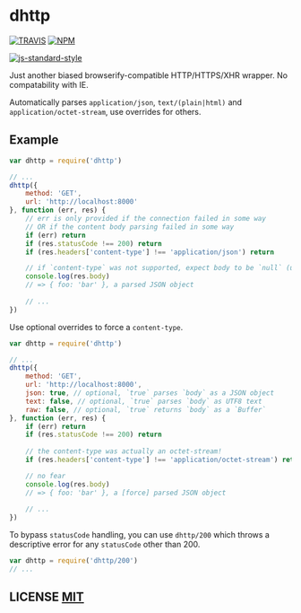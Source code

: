 # dhttp

[![TRAVIS](https://secure.travis-ci.org/dcousens/dhttp.png)](http://travis-ci.org/dcousens/dhttp)
[![NPM](http://img.shields.io/npm/v/dhttp.svg)](https://www.npmjs.org/package/dhttp)

[![js-standard-style](https://cdn.rawgit.com/feross/standard/master/badge.svg)](https://github.com/feross/standard)

Just another biased browserify-compatible HTTP/HTTPS/XHR wrapper.
No compatability with IE.

Automatically parses `application/json`, `text/(plain|html)` and `application/octet-stream`,  use overrides for others.

## Example

``` javascript
var dhttp = require('dhttp')

// ...
dhttp({
	method: 'GET',
	url: 'http://localhost:8000'
}, function (err, res) {
	// err is only provided if the connection failed in some way
	// OR if the content body parsing failed in some way
	if (err) return
	if (res.statusCode !== 200) return
	if (res.headers['content-type'] !== 'application/json') return

	// if `content-type` was not supported, expect body to be `null` (unless an override is given).
	console.log(res.body)
	// => { foo: 'bar' }, a parsed JSON object
	
	// ...
})
```

Use optional overrides to force a `content-type`.

``` javascript
var dhttp = require('dhttp')

// ...
dhttp({
	method: 'GET',
	url: 'http://localhost:8000',
	json: true, // optional, `true` parses `body` as a JSON object
	text: false, // optional, `true` parses `body` as UTF8 text
	raw: false, // optional, `true` returns `body` as a `Buffer`
}, function (err, res) {
	if (err) return
	if (res.statusCode !== 200) return
	
	// the content-type was actually an octet-stream!
	if (res.headers['content-type'] !== 'application/octet-stream') return

	// no fear
	console.log(res.body)
	// => { foo: 'bar' }, a [force] parsed JSON object
	
	// ...
})
```

To bypass `statusCode` handling, you can use `dhttp/200` which throws a descriptive error for any `statusCode` other than 200.

``` javascript
var dhttp = require('dhttp/200')
// ...
```

## LICENSE [MIT](LICENSE)
